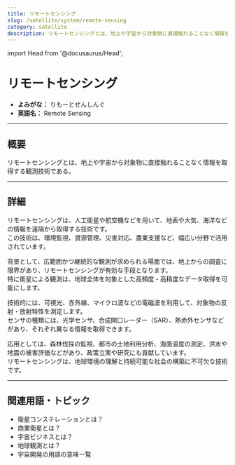 ```yaml
---
title: リモートセンシング
slug: /satellite/system/remote-sensing
category: satellite
description: リモートセンシングとは、地上や宇宙から対象物に直接触れることなく情報を取得する観測技術である。
---
```


import Head from '@docusaurus/Head';

<Head>
  <script type="application/ld+json">
    {`{
      "@context": "https://schema.org",
      "@type": "DefinedTerm",
      "name": "リモートセンシング",
      "inDefinedTermSet": "https://www.space-portal.org",
      "termCode": "satellite/system/remote-sensing",
      "description": "リモートセンシングとは、地上や宇宙から対象物に直接触れることなく情報を取得する観測技術である。",
      "url": "https://www.space-portal.org/docs/satellite/system/remote-sensing"
    }`}
  </script>
</Head>

# リモートセンシング

- **よみがな：** りもーとせんしんぐ  
- **英語名：** Remote Sensing  

---

## 概要

リモートセンシングとは、地上や宇宙から対象物に直接触れることなく情報を取得する観測技術である。

---

## 詳細

リモートセンシングは、人工衛星や航空機などを用いて、地表や大気、海洋などの情報を遠隔から取得する技術です。  
この技術は、環境監視、資源管理、災害対応、農業支援など、幅広い分野で活用されています。  

背景として、広範囲かつ継続的な観測が求められる場面では、地上からの調査に限界があり、リモートセンシングが有効な手段となります。  
特に衛星による観測は、地球全体を対象とした高頻度・高精度なデータ取得を可能にします。  

技術的には、可視光、赤外線、マイクロ波などの電磁波を利用して、対象物の反射・放射特性を測定します。  
センサの種類には、光学センサ、合成開口レーダー（SAR）、熱赤外センサなどがあり、それぞれ異なる情報を取得できます。  

応用としては、森林伐採の監視、都市の土地利用分析、海面温度の測定、洪水や地震の被害評価などがあり、政策立案や研究にも貢献しています。  
リモートセンシングは、地球環境の理解と持続可能な社会の構築に不可欠な技術です。

---

## 関連用語・トピック

- 衛星コンステレーションとは？
- 商業衛星とは？
- 宇宙ビジネスとは？
- 地球観測とは？
- 宇宙開発の用語の意味一覧
